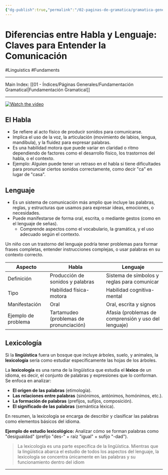 ```yaml
---
{"dg-publish":true,"permalink":"/02-paginas-de-gramatica/gramatica-general/diferencias-entre-habla-y-lenguaje-claves-para-entender-la-comunicacion/"}
---
```


# Diferencias entre Habla y Lenguaje: Claves para Entender la Comunicación
#Linguistics #Fundaments 
___
Main Index: [[01 - Índices/Páginas Generales/Fundamentación Gramatical\|Fundamentación Gramatical]]
___

[![Watch the video](https://www.youtube.com/watch?v=BVJvNz3WyBc)](https://www.youtube.com/watch?v=BVJvNz3WyBc)
## El Habla
- Se refiere al acto físico de producir sonidos para comunicarse.
- Implica el uso de la voz, la articulación (movimiento de labios, lengua, mandíbula), y la fluidez para expresar palabras.
- Es una habilidad motora que puede variar en claridad o ritmo dependiendo de factores como el desarrollo físico, los trastornos del habla, o el contexto.
- Ejemplo: Alguien puede tener un retraso en el habla si tiene dificultades para pronunciar ciertos sonidos correctamente, como decir "ca" en lugar de "casa".

## Lenguaje
- Es un sistema de comunicación más amplio que incluye las palabras, reglas, y estructuras que usamos para expresar ideas, emociones, o necesidades.
- Puede manifestarse de forma oral, escrita, o mediante gestos (como en el lenguaje de señas).
    - Comprende aspectos como el vocabulario, la gramática, y el uso adecuado según el contexto.

Un niño con un trastorno del lenguaje podría tener problemas para formar frases completas, entender instrucciones complejas, o usar palabras en su contexto correcto.


| Aspecto             | Habla                                   | Lenguaje                                             |
| ------------------- | --------------------------------------- | ---------------------------------------------------- |
| Definición          | Producción de sonidos y palabras        | Sistema de símbolos y reglas para comunicar          |
| Tipo                | Habilidad física-motora                 | Habilidad cognitiva-mental                           |
| Manifestación       | Oral                                    | Oral, escrita y signos                               |
| Ejemplo de problema | Tartamudeo (problemas de pronunciación) | Afasia (problemas de comprensión y uso del lenguaje) |

## Lexicología
Si la **lingüística** fuera un bosque que incluye árboles, suelo, y animales, la **lexicología** sería como estudiar específicamente las hojas de los árboles.

La **lexicología** es una rama de la lingüística que estudia el **léxico** de un idioma, es decir, el conjunto de palabras y expresiones que lo conforman. Se enfoca en analizar:

- **El origen de las palabras** (etimología).
- **Las relaciones entre palabras** (sinónimos, antónimos, homónimos, etc.).
- **La formación de palabras** (prefijos, sufijos, composición).
- **El significado de las palabras** (semántica léxica).

En resumen, la lexicología se encarga de describir y clasificar las palabras como elementos básicos del idioma.

**Ejemplo de estudio lexicológico:** Analizar cómo se forman palabras como "desigualdad" (prefijo "des-" + raíz "igual" + sufijo "-dad").

>La lexicología es una parte específica de la lingüística. Mientras que la lingüística abarca el estudio de todos los aspectos del lenguaje, la lexicología se concentra únicamente en las palabras y su funcionamiento dentro del idiom




___
